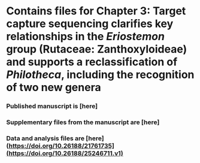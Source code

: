 # Contains files for Chapter 3: Target capture sequencing clarifies key relationships in the *Eriostemon* group (Rutaceae: Zanthoxyloideae) and supports a reclassification of *Philotheca*, including the recognition of two new genera 

### Published manuscript is [here]
### Supplementary files from the manuscript are [here]
### Data and analysis files are [here](https://doi.org/10.26188/21761735](https://doi.org/10.26188/25246711.v1)




